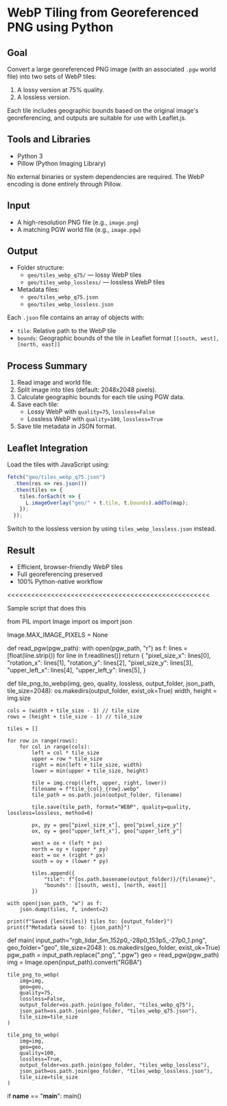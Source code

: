 # WebP Tiling from Georeferenced PNG using Python

## Goal
Convert a large georeferenced PNG image (with an associated `.pgw` world file) into two sets of WebP tiles:
1. A lossy version at 75% quality.
2. A lossless version.

Each tile includes geographic bounds based on the original image's georeferencing, and outputs are suitable for use with Leaflet.js.

## Tools and Libraries
- Python 3
- Pillow (Python Imaging Library)

No external binaries or system dependencies are required. The WebP encoding is done entirely through Pillow.

## Input
- A high-resolution PNG file (e.g., `image.png`)
- A matching PGW world file (e.g., `image.pgw`)

## Output
- Folder structure:
  - `geo/tiles_webp_q75/` — lossy WebP tiles
  - `geo/tiles_webp_lossless/` — lossless WebP tiles
- Metadata files:
  - `geo/tiles_webp_q75.json`
  - `geo/tiles_webp_lossless.json`

Each `.json` file contains an array of objects with:
- `tile`: Relative path to the WebP tile
- `bounds`: Geographic bounds of the tile in Leaflet format `[[south, west], [north, east]]`

## Process Summary
1. Read image and world file.
2. Split image into tiles (default: 2048x2048 pixels).
3. Calculate geographic bounds for each tile using PGW data.
4. Save each tile:
   - Lossy WebP with `quality=75`, `lossless=False`
   - Lossless WebP with `quality=100`, `lossless=True`
5. Save tile metadata in JSON format.

## Leaflet Integration
Load the tiles with JavaScript using:

```js
fetch("geo/tiles_webp_q75.json")
  .then(res => res.json())
  .then(tiles => {
    tiles.forEach(t => {
      L.imageOverlay("geo/" + t.tile, t.bounds).addTo(map);
    });
  });
```

Switch to the lossless version by using `tiles_webp_lossless.json` instead.

## Result
- Efficient, browser-friendly WebP tiles
- Full georeferencing preserved
- 100% Python-native workflow

<<<<<<<<<<<<<<<<<<<<<<<<<<<<<<<<<<<<<<<<<<<<<<<<<<<

Sample script that does this


from PIL import Image
import os
import json

Image.MAX_IMAGE_PIXELS = None

def read_pgw(pgw_path):
    with open(pgw_path, "r") as f:
        lines = [float(line.strip()) for line in f.readlines()]
        return {
            "pixel_size_x": lines[0],
            "rotation_x": lines[1],
            "rotation_y": lines[2],
            "pixel_size_y": lines[3],
            "upper_left_x": lines[4],
            "upper_left_y": lines[5],
        }

def tile_png_to_webp(img, geo, quality, lossless, output_folder, json_path, tile_size=2048):
    os.makedirs(output_folder, exist_ok=True)
    width, height = img.size

    cols = (width + tile_size - 1) // tile_size
    rows = (height + tile_size - 1) // tile_size

    tiles = []

    for row in range(rows):
        for col in range(cols):
            left = col * tile_size
            upper = row * tile_size
            right = min(left + tile_size, width)
            lower = min(upper + tile_size, height)

            tile = img.crop((left, upper, right, lower))
            filename = f"tile_{col}_{row}.webp"
            tile_path = os.path.join(output_folder, filename)

            tile.save(tile_path, format="WEBP", quality=quality, lossless=lossless, method=6)

            px, py = geo["pixel_size_x"], geo["pixel_size_y"]
            ox, oy = geo["upper_left_x"], geo["upper_left_y"]

            west = ox + (left * px)
            north = oy + (upper * py)
            east = ox + (right * px)
            south = oy + (lower * py)

            tiles.append({
                "tile": f"{os.path.basename(output_folder)}/{filename}",
                "bounds": [[south, west], [north, east]]
            })

    with open(json_path, "w") as f:
        json.dump(tiles, f, indent=2)

    print(f"Saved {len(tiles)} tiles to: {output_folder}")
    print(f"Metadata saved to: {json_path}")

def main(
    input_path="rgb_lidar_5m_152p0_-28p0_153p5_-27p0_1.png",
    geo_folder="geo",
    tile_size=2048
):
    os.makedirs(geo_folder, exist_ok=True)
    pgw_path = input_path.replace(".png", ".pgw")
    geo = read_pgw(pgw_path)
    img = Image.open(input_path).convert("RGBA")

    tile_png_to_webp(
        img=img,
        geo=geo,
        quality=75,
        lossless=False,
        output_folder=os.path.join(geo_folder, "tiles_webp_q75"),
        json_path=os.path.join(geo_folder, "tiles_webp_q75.json"),
        tile_size=tile_size
    )

    tile_png_to_webp(
        img=img,
        geo=geo,
        quality=100,
        lossless=True,
        output_folder=os.path.join(geo_folder, "tiles_webp_lossless"),
        json_path=os.path.join(geo_folder, "tiles_webp_lossless.json"),
        tile_size=tile_size
    )

if __name__ == "__main__":
    main()
